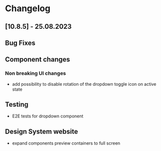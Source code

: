 # Changelog

## [10.8.5] - 25.08.2023

## Bug Fixes

## Component changes

### Non breaking UI changes

- add possibility to disable rotation of the dropdown toggle icon on active state

## Testing

- E2E tests for dropdown component

## Design System website

- expand components preview containers to full screen

